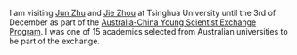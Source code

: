 I am visiting [Jun Zhu](http://bigml.cs.tsinghua.edu.cn/~jun/) and [Jie Zhou](http://www.tsinghua.edu.cn/publish/auen/1713/2011/20110506105532098625469/20110506105532098625469_.html) at Tsinghua University until the 3rd of December as part of the [Australia-China Young Scientist Exchange Program](http://industry.gov.au/science/internationalcollaboration/acsrf/Pages/YoungResearchers.aspx). I was one of 15 academics selected from Australian universities to be part of the exchange.
